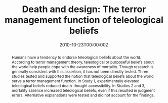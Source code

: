 ---
title: "Death and design: The terror management function of teleological beliefs"
authors:
- admin
- Jacob Juhl
- Clay Routledge
date: "2010-10-23T00:00:00Z"
doi: "10.1007/s11031-010-9193-6"
profile: false

# Schedule page publish date (NOT publication's date).
publishDate: ""

# Publication type.
# Legend: 0 = Uncategorized; 1 = Conference paper; 2 = Journal article;
# 3 = Preprint / Working Paper; 4 = Report; 5 = Book; 6 = Book section;
# 7 = Thesis; 8 = Patent
publication_types: ["2"]

# Publication name and optional abbreviated publication name.
publication: "*Motivation and Emotion*"
publication_short: ""

abstract: Humans have a tendency to endorse teleological beliefs about the world. According to terror management theory, teleological or purposeful beliefs about the world help people cope with the awareness of mortality. Though research is generally consistent with this assertion, it has not been directly tested. Three studies tested and supported the notion that teleological beliefs about the world serve a terror management function. In Study 1, experimentally elevated teleological beliefs reduced death-thought accessibility. In Studies 2 and 3, mortality salience increased teleological beliefs, even if this resulted in judgment errors. Alternative explanations were tested and did not account for the findings.



# Summary. An optional shortened abstract.
summary: Can simply believing that things have a purpose help protect us from the anxiety that arises from the awareness of our own mortality?

tags:
- Source Themes
featured: false

# links:
# - name: ""
#   url: ""
url_pdf: ''
url_code: ''
url_dataset: ''
url_poster: ''
url_project: ''
url_slides: ''
url_source: ''
url_video: ''

# Featured image
# To use, add an image named `featured.jpg/png` to your page's folder. 
image:
  caption: 'Image credit: [**Unsplash**](https://unsplash.com/photos/Ap2bCOZrAmc)'
  focal_point: ""
  preview_only: false

# Associated Projects (optional).
#   Associate this publication with one or more of your projects.
#   Simply enter your project's folder or file name without extension.
#   E.g. `internal-project` references `content/project/internal-project/index.md`.
#   Otherwise, set `projects: []`.
projects: []

---